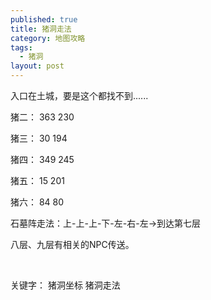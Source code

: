 ```yaml
---
published: true
title: 猪洞走法
category: 地图攻略
tags: 
  - 猪洞
layout: post
---
```

<p>
    入口在土城，要是这个都找不到......
</p>
<p>
    猪二： 363 230
</p>

<p>
    猪三： 30 194
</p>
<p>
    猪四： 349 245
</p>
<p>
    猪五： 15 201
</p>
<p>
    猪六： 84 80
</p>
<p>
    石墓阵走法：上-上-上-下-左-右-左-&gt;到达第七层
</p>
<p>
    八层、九层有相关的NPC传送。
</p>
<p>
    <br/>
</p>
<p>
    关键字：&nbsp;猪洞坐标&nbsp;猪洞走法
</p>
<p>
    <br/>
</p>
